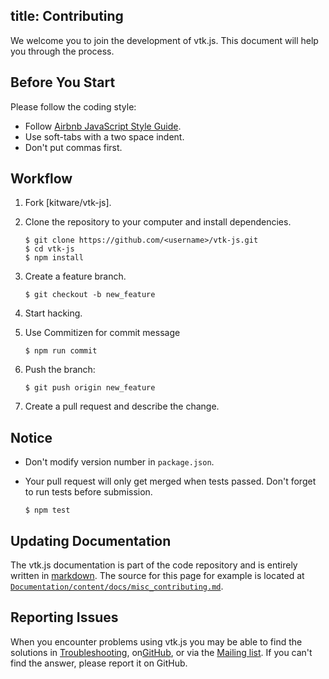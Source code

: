 title: Contributing
---

We welcome you to join the development of vtk.js. This document will help you through the process.

## Before You Start

Please follow the coding style:

- Follow [Airbnb JavaScript Style Guide](https://github.com/airbnb/javascript).
- Use soft-tabs with a two space indent.
- Don't put commas first.

## Workflow

1. Fork [kitware/vtk-js].
2. Clone the repository to your computer and install dependencies.

    ```
    $ git clone https://github.com/<username>/vtk-js.git
    $ cd vtk-js
    $ npm install
    ```

3. Create a feature branch.

    ```
    $ git checkout -b new_feature
    ```

4. Start hacking.
5. Use Commitizen for commit message

    ```
    $ npm run commit
    ```

6. Push the branch:

    ```
    $ git push origin new_feature
    ```

6. Create a pull request and describe the change.

## Notice

- Don't modify version number in `package.json`.
- Your pull request will only get merged when tests passed. Don't forget to run tests before submission.

    ```
    $ npm test
    ```

## Updating Documentation

The vtk.js documentation is part of the code repository and is entirely written in [markdown](https://daringfireball.net/projects/markdown/). The source for this page for example is located at [`Documentation/content/docs/misc_contributing.md`](https://github.com/Kitware/vtk-js/blob/master/Documentation/content/docs/misc_contributing.md).

## Reporting Issues

When you encounter problems using vtk.js you may be able to find the solutions in [Troubleshooting](troubleshooting.html), on[GitHub](https://github.com/kitware/vtk-js/issues), or via the [Mailing list](https://www.vtk.org/mailman/listinfo/vtkusers). If you can't find the answer, please report it on GitHub.
